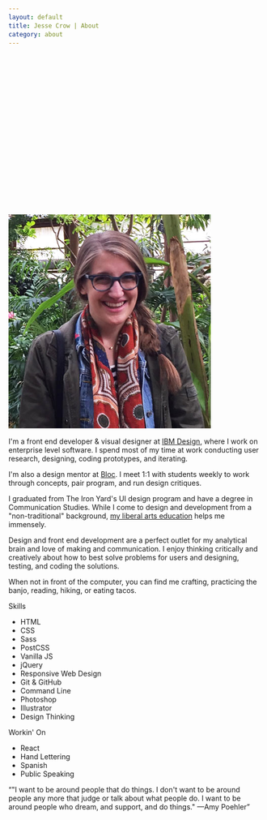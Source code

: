 ```yaml
---
layout: default
title: Jesse Crow | About
category: about
---
```

<div>
	<div class="wrapper">
		<div class="about__intro">
			<svg viewBox="0 0 155.3 96.7" class="svg--heyyall">
				<path class="hey" fill="none" stroke-miterlimit="10" d="M1.7 22.3c1.2 2.6 2.6 6.3 5.2 7.8 2.8 1.6 6.9-.7 9.2-2.4 2.9-2.2 5.1-5.1 7.3-8 2-2.8 3.8-5.8 5.1-9 .9-2.3 1.5-4.7 1.1-7.1-.1-.7-.5-1.4-1.2-1.7-1.5-.8-2.7.5-3.5 1.7-5.7 8.7-5.9 20.7-5.9 30.7 0 2.4-.2 7.3-.2 11.6 0 .7.9.8 1.1.2 1.3-4.2 3.4-9.9 4.9-12.7 2-3.7 5.9-9.8 9.6-10.7 2.4-.6 5.3-.9 6.8 8.5.4 2.8.9 10.1 4.3 11.1.9.3 1.8.2 2.7 0 7.5-1.4 12.5-8.4 15.6-14.9.5-1.1 4-9.9.8-9.9-1.8 0-4 4.1-5 8.2-.9 3.9-.2 10.5 3.5 10S72 30 74 28c1.6-1.6 3.4-3.7 5-5.8.3-.4 1-.2 1 .3.1 3.1.1 8.1 3.1 8.9 3.5.8 6.5-1 9.7-4.2 2.3-2.3 6.8-7.3 8.5-9.2 2.3-2.5 4.9 5.9 5.1 7 .8 3.7.8 7.6.7 11.4-.1 3.4.2 6.9-1.1 10.1-1.2 3.2-4.6 6.9-8.4 5.7-5.4-1.7-4.1-7.9-2.1-11.7 4.3-8.2 10.3-12.8 18.5-16.8" stroke-linecap="round"/>
				<g class="yall" fill="none" stroke-miterlimit="10" stroke-linecap="round">
					<path class="yall--word" d="M46 59.3c-1.8 3-1.8 7.7-.3 10.7 1.6 3.2 5.5 5.5 9.1 4.3 3-1 5.3-3.3 7.4-5.6 2.2-2.4 4.6-5.4 5.9-7.8.3-.5.4 2 .5 2.6.8 4.8 2.2 9.5 2.8 14.3.6 4.4.2 9.1-2 12.9-.8 1.4-1.9 2.6-3.3 3.5-1.4.8-3.1 1.2-4.6.8-1.5-.4-2.8-1.5-3.6-2.7-1.3-1.8-1.8-4.1-1.7-6.4.1-2.2.8-4.4 1.9-6.4 1.8-3.4 4.7-5.9 8.1-7.8 3.8-2.1 8-3.1 12-4.6 1.4-.5 2.8-1 4.1-1.7 1.3-.7 2.8-1.3 3.9-2.3 1.5-1.4 3.7-3.2 3.9-3 .2.3-2.5 2.4-2.8 2.7-1.4 1.5-3.7 3.4-3.5 5.7.2 2.3 2.2 3.5 4.3 2.1 2.9-1.9 2-6.1 3.5-8.8.9-1.5-.4 3.7 0 5.5 2 8 14.2-1.3 17.2-3.9 2.8-2.5 5.5-5.2 7.4-8.4 1.2-2 2-4.2 1.8-6.5-.1-.9-.4-1.9-1.2-2.4-1.1-.8-2.8-.3-3.8.7-1.5 1.3-2.4 3.3-3 5.2-.8 2.5-1.3 5.1-1.4 7.7-.1 2.4-.1 5.5 1.4 7.5 1.8 2.4 5.3 3.7 8.2 3.6 10.2-.2 22.6-17.2 24.7-26.2.5-2.2.4-5.2-2.4-4.9-2.5.2-4.7 4.9-5.7 6.8-3 6-3.3 13.4-.7 19.6.6 1.4 1.4 2.8 2.6 3.9 1.8 1.6 4.7 2.1 6.3-.2.7-1 .8-2.5 0-3.5"/>
					<path class="yall--apostrophe" d="M81.7 47.4l-1.6 7.7"/>
				</g>
			</svg>
			<img src="/img/jesse.jpg" alt="photo of Jesse Crow" class="about__photo">
		</div>
		<div class="about__maincontent">
			<div class="about__maintext">
				<p>I'm a front end developer &amp; visual designer at <a href="http://www.ibm.com/design/">IBM Design</a>, where I work on enterprise level software. I spend most of my time at work conducting user research, designing, coding prototypes, and iterating.</p>
				<p>I'm also a design mentor at <a href="https://www.bloc.io/">Bloc</a>. I meet 1:1 with students weekly to work through concepts, pair program, and run design critiques.</p>
				<p>I graduated from The Iron Yard's UI design program and have a degree in Communication Studies. While I come to design and development from a "non-traditional" background, <a href="http://www.jessecrow.com/2016/11/02/libarts-in-tech.html">my liberal arts education</a> helps me immensely.</p>
				<p>Design and front end development are a perfect outlet for my analytical brain and love of making and communication. I enjoy thinking critically and creatively about how to best solve problems for users and designing, testing, and coding the solutions.</p>
				<p>When not in front of the computer, you can find me crafting, practicing the banjo, reading, hiking, or eating tacos.</p>
			</div>
			<div class="about__lists">
				<div class="about__skills">
					<p class="about__header">Skills</p>
					<ul>
						<li>HTML</li>
						<li>CSS</li>
						<li>Sass</li>
						<li>PostCSS</li>
						<li>Vanilla JS</li>
						<li>jQuery</li>
						<li>Responsive Web Design</li>
						<li>Git &amp; GitHub</li>
						<li>Command Line</li>
						<li>Photoshop</li>
						<li>Illustrator</li>
						<li>Design Thinking</li>
					</ul>
				</div>
				<div class="about__workingon">
					<p class="about__header">Workin' On</p>
					<ul>
						<li>React</li>
						<li>Hand Lettering</li>
						<li>Spanish</li>
						<li>Public Speaking</li>
					</ul>
				</div>
			</div>
		</div>
	</div>
	<div class="about__quotewrapper">
		<q cite="http://thinkprogress.org/alyssa/2013/10/09/2752501/amy-poehler-worldwide-orphans/">"I want to be around people that do things. I don't want to be around people any more that judge or talk about what people do. I want to be around people who dream, and support, and do things." &mdash;Amy Poehler</q>
	</div>
</div>